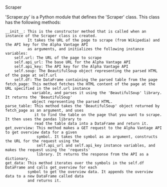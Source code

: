 Scraper

'Scraper.py' is a Python module that defines the 'Scraper' class. This class has the following methods:

    __init__: This is the constructor method that is called when an instance of the Scraper class is created. 
              It takes the URL of the page to scrape (from Wikipedia) and the API key for the Alpha Vantage API 
              as arguments, and initializes the following instance variables:
        self.url: The URL of the page to scrape
        self.api_url: The base URL for the Alpha Vantage API
        self.api_key: The API key for the Alpha Vantage API
        self.soup: The BeautifulSoup object representing the parsed HTML of the page at self.url
        self.df: The DataFrame containing the parsed table from the page
    fetch_page: This method fetches the HTML content of the page at the URL specified in the self.url instance 
                variable, and parses it using the 'BeautifulSoup' library. It returns the 'BeautifulSoup' 
                object representing the parsed HTML.
    parse_table: This method takes the 'BeautifulSoup' object returned by fetch_page as an argument, and uses 
                 it to find the table on the page that you want to scrape. It then uses the pandas library to 
                 read the table data into a DataFrame and return it.
    get_overview: This method makes a GET request to the Alpha Vantage API to get overview data for a given 
                  symbol. It takes the symbol as an argument, constructs the URL for the request using the 
                  self.api_url and self.api_key instance variables, and makes the request using the 'requests' 
                  library. It returns the response from the API as a dictionary.
    get_data: This method iterates over the symbols in the self.df DataFrame and calls get_overview for each 
              symbol to get the overview data. It appends the overview data to a new DataFrame called data 
              and returns it.
